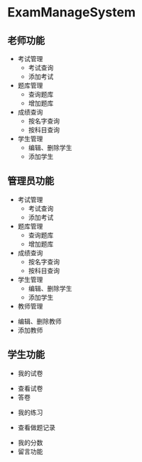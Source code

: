 # ExamManageSystem

## 老师功能
* 考试管理
  - 考试查询
  - 添加考试
* 题库管理
  - 查询题库
  - 增加题库
* 成绩查询
  - 按名字查询
  - 按科目查询
* 学生管理
  - 编辑、删除学生
  - 添加学生

## 管理员功能
* 考试管理
  - 考试查询
  - 添加考试
* 题库管理
  - 查询题库
  - 增加题库
* 成绩查询
  - 按名字查询
  - 按科目查询
* 学生管理
  - 编辑、删除学生
  - 添加学生
* 教师管理
 - 编辑、删除教师
 - 添加教师
 
 ## 学生功能
 * 我的试卷
  - 查看试卷
  - 答卷
 * 我的练习
  - 查看做题记录
 * 我的分数
 * 留言功能

  
  
  
  
  
  
